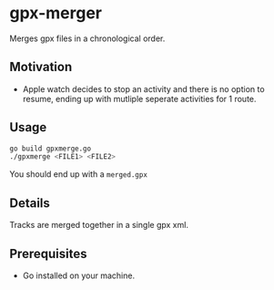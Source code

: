 # gpx-merger

Merges gpx files in a chronological order.

## Motivation

* Apple watch decides to stop an activity and there is no option to resume, ending up with mutliple seperate activities for 1 route.

## Usage

```bash
go build gpxmerge.go
./gpxmerge <FILE1> <FILE2> 
```

You should end up with a `merged.gpx`

## Details

Tracks are merged together in a single gpx xml.

## Prerequisites

* Go installed on your machine.
